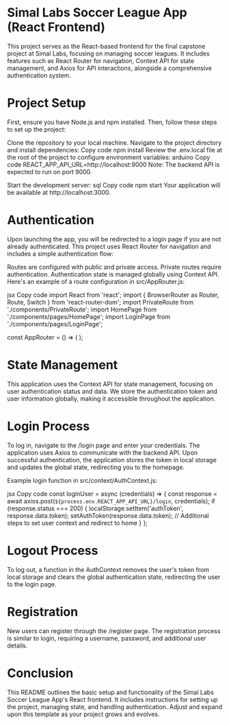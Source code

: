 # Simal Labs Soccer League App (React Frontend)
This project serves as the React-based frontend for the final capstone project at Simal Labs, focusing on managing soccer leagues. It includes features such as React Router for navigation, Context API for state management, and Axios for API interactions, alongside a comprehensive authentication system.

# Project Setup
First, ensure you have Node.js and npm installed. Then, follow these steps to set up the project:

Clone the repository to your local machine.
Navigate to the project directory and install dependencies:
Copy code
npm install
Review the .env.local file at the root of the project to configure environment variables:
arduino
Copy code
REACT_APP_API_URL=http://localhost:9000
Note: The backend API is expected to run on port 9000.

Start the development server:
sql
Copy code
npm start
Your application will be available at http://localhost:3000.

# Authentication
Upon launching the app, you will be redirected to a login page if you are not already authenticated. This project uses React Router for navigation and includes a simple authentication flow:

Routes are configured with public and private access.
Private routes require authentication.
Authentication state is managed globally using Context API.
Here's an example of a route configuration in src/AppRouter.js:

jsx
Copy code
import React from 'react';
import { BrowserRouter as Router, Route, Switch } from 'react-router-dom';
import PrivateRoute from './components/PrivateRoute';
import HomePage from './components/pages/HomePage';
import LoginPage from './components/pages/LoginPage';

const AppRouter = () => (
  <Router>
    <Switch>
      <PrivateRoute path="/" exact component={HomePage} />
      <Route path="/login" component={LoginPage} />
    </Switch>
  </Router>
);

# State Management
This application uses the Context API for state management, focusing on user authentication status and data. We store the authentication token and user information globally, making it accessible throughout the application.

# Login Process
To log in, navigate to the /login page and enter your credentials. The application uses Axios to communicate with the backend API. Upon successful authentication, the application stores the token in local storage and updates the global state, redirecting you to the homepage.

Example login function in src/context/AuthContext.js:

jsx
Copy code
const loginUser = async (credentials) => {
  const response = await axios.post(`${process.env.REACT_APP_API_URL}/login`, credentials);
  if (response.status === 200) {
    localStorage.setItem('authToken', response.data.token);
    setAuthToken(response.data.token);
    // Additional steps to set user context and redirect to home
  }
};
# Logout Process
To log out, a function in the AuthContext removes the user's token from local storage and clears the global authentication state, redirecting the user to the login page.

# Registration
New users can register through the /register page. The registration process is similar to login, requiring a username, password, and additional user details.

# Conclusion
This README outlines the basic setup and functionality of the Simal Labs Soccer League App's React frontend. It includes instructions for setting up the project, managing state, and handling authentication. Adjust and expand upon this template as your project grows and evolves.